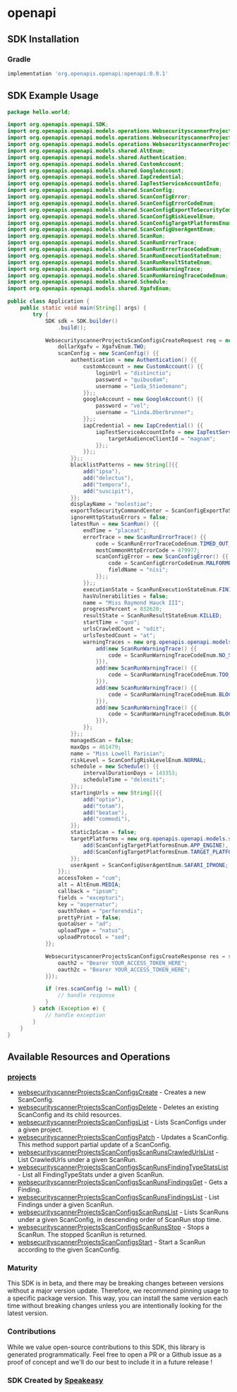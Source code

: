 # openapi

<!-- Start SDK Installation -->
## SDK Installation

### Gradle

```groovy
implementation 'org.openapis.openapi:openapi:0.0.1'
```
<!-- End SDK Installation -->

## SDK Example Usage
<!-- Start SDK Example Usage -->
```java
package hello.world;

import org.openapis.openapi.SDK;
import org.openapis.openapi.models.operations.WebsecurityscannerProjectsScanConfigsCreateRequest;
import org.openapis.openapi.models.operations.WebsecurityscannerProjectsScanConfigsCreateResponse;
import org.openapis.openapi.models.operations.WebsecurityscannerProjectsScanConfigsCreateSecurity;
import org.openapis.openapi.models.shared.AltEnum;
import org.openapis.openapi.models.shared.Authentication;
import org.openapis.openapi.models.shared.CustomAccount;
import org.openapis.openapi.models.shared.GoogleAccount;
import org.openapis.openapi.models.shared.IapCredential;
import org.openapis.openapi.models.shared.IapTestServiceAccountInfo;
import org.openapis.openapi.models.shared.ScanConfig;
import org.openapis.openapi.models.shared.ScanConfigError;
import org.openapis.openapi.models.shared.ScanConfigErrorCodeEnum;
import org.openapis.openapi.models.shared.ScanConfigExportToSecurityCommandCenterEnum;
import org.openapis.openapi.models.shared.ScanConfigRiskLevelEnum;
import org.openapis.openapi.models.shared.ScanConfigTargetPlatformsEnum;
import org.openapis.openapi.models.shared.ScanConfigUserAgentEnum;
import org.openapis.openapi.models.shared.ScanRun;
import org.openapis.openapi.models.shared.ScanRunErrorTrace;
import org.openapis.openapi.models.shared.ScanRunErrorTraceCodeEnum;
import org.openapis.openapi.models.shared.ScanRunExecutionStateEnum;
import org.openapis.openapi.models.shared.ScanRunResultStateEnum;
import org.openapis.openapi.models.shared.ScanRunWarningTrace;
import org.openapis.openapi.models.shared.ScanRunWarningTraceCodeEnum;
import org.openapis.openapi.models.shared.Schedule;
import org.openapis.openapi.models.shared.XgafvEnum;

public class Application {
    public static void main(String[] args) {
        try {
            SDK sdk = SDK.builder()
                .build();

            WebsecurityscannerProjectsScanConfigsCreateRequest req = new WebsecurityscannerProjectsScanConfigsCreateRequest("corrupti") {{
                dollarXgafv = XgafvEnum.TWO;
                scanConfig = new ScanConfig() {{
                    authentication = new Authentication() {{
                        customAccount = new CustomAccount() {{
                            loginUrl = "distinctio";
                            password = "quibusdam";
                            username = "Leda_Stiedemann";
                        }};;
                        googleAccount = new GoogleAccount() {{
                            password = "vel";
                            username = "Linda.Oberbrunner";
                        }};;
                        iapCredential = new IapCredential() {{
                            iapTestServiceAccountInfo = new IapTestServiceAccountInfo() {{
                                targetAudienceClientId = "magnam";
                            }};;
                        }};;
                    }};;
                    blacklistPatterns = new String[]{{
                        add("ipsa"),
                        add("delectus"),
                        add("tempora"),
                        add("suscipit"),
                    }};
                    displayName = "molestiae";
                    exportToSecurityCommandCenter = ScanConfigExportToSecurityCommandCenterEnum.DISABLED;
                    ignoreHttpStatusErrors = false;
                    latestRun = new ScanRun() {{
                        endTime = "placeat";
                        errorTrace = new ScanRunErrorTrace() {{
                            code = ScanRunErrorTraceCodeEnum.TIMED_OUT_WHILE_SCANNING;
                            mostCommonHttpErrorCode = 479977;
                            scanConfigError = new ScanConfigError() {{
                                code = ScanConfigErrorCodeEnum.MALFORMED_RESOURCE_NAME;
                                fieldName = "nisi";
                            }};;
                        }};;
                        executionState = ScanRunExecutionStateEnum.FINISHED;
                        hasVulnerabilities = false;
                        name = "Miss Raymond Hauck III";
                        progressPercent = 832620;
                        resultState = ScanRunResultStateEnum.KILLED;
                        startTime = "quo";
                        urlsCrawledCount = "odit";
                        urlsTestedCount = "at";
                        warningTraces = new org.openapis.openapi.models.shared.ScanRunWarningTrace[]{{
                            add(new ScanRunWarningTrace() {{
                                code = ScanRunWarningTraceCodeEnum.NO_STARTING_URL_FOUND_FOR_MANAGED_SCAN;
                            }}),
                            add(new ScanRunWarningTrace() {{
                                code = ScanRunWarningTraceCodeEnum.TOO_MANY_CRAWL_RESULTS;
                            }}),
                            add(new ScanRunWarningTrace() {{
                                code = ScanRunWarningTraceCodeEnum.BLOCKED_BY_IAP;
                            }}),
                            add(new ScanRunWarningTrace() {{
                                code = ScanRunWarningTraceCodeEnum.BLOCKED_BY_IAP;
                            }}),
                        }};
                    }};;
                    managedScan = false;
                    maxQps = 461479;
                    name = "Miss Lowell Parisian";
                    riskLevel = ScanConfigRiskLevelEnum.NORMAL;
                    schedule = new Schedule() {{
                        intervalDurationDays = 143353;
                        scheduleTime = "deleniti";
                    }};;
                    startingUrls = new String[]{{
                        add("optio"),
                        add("totam"),
                        add("beatae"),
                        add("commodi"),
                    }};
                    staticIpScan = false;
                    targetPlatforms = new org.openapis.openapi.models.shared.ScanConfigTargetPlatformsEnum[]{{
                        add(ScanConfigTargetPlatformsEnum.APP_ENGINE),
                        add(ScanConfigTargetPlatformsEnum.TARGET_PLATFORM_UNSPECIFIED),
                    }};
                    userAgent = ScanConfigUserAgentEnum.SAFARI_IPHONE;
                }};;
                accessToken = "cum";
                alt = AltEnum.MEDIA;
                callback = "ipsum";
                fields = "excepturi";
                key = "aspernatur";
                oauthToken = "perferendis";
                prettyPrint = false;
                quotaUser = "ad";
                uploadType = "natus";
                uploadProtocol = "sed";
            }};            

            WebsecurityscannerProjectsScanConfigsCreateResponse res = sdk.projects.websecurityscannerProjectsScanConfigsCreate(req, new WebsecurityscannerProjectsScanConfigsCreateSecurity("iste", "dolor") {{
                oauth2 = "Bearer YOUR_ACCESS_TOKEN_HERE";
                oauth2c = "Bearer YOUR_ACCESS_TOKEN_HERE";
            }});

            if (res.scanConfig != null) {
                // handle response
            }
        } catch (Exception e) {
            // handle exception
        }
    }
}
```
<!-- End SDK Example Usage -->

<!-- Start SDK Available Operations -->
## Available Resources and Operations


### [projects](docs/projects/README.md)

* [websecurityscannerProjectsScanConfigsCreate](docs/projects/README.md#websecurityscannerprojectsscanconfigscreate) - Creates a new ScanConfig.
* [websecurityscannerProjectsScanConfigsDelete](docs/projects/README.md#websecurityscannerprojectsscanconfigsdelete) - Deletes an existing ScanConfig and its child resources.
* [websecurityscannerProjectsScanConfigsList](docs/projects/README.md#websecurityscannerprojectsscanconfigslist) - Lists ScanConfigs under a given project.
* [websecurityscannerProjectsScanConfigsPatch](docs/projects/README.md#websecurityscannerprojectsscanconfigspatch) - Updates a ScanConfig. This method support partial update of a ScanConfig.
* [websecurityscannerProjectsScanConfigsScanRunsCrawledUrlsList](docs/projects/README.md#websecurityscannerprojectsscanconfigsscanrunscrawledurlslist) - List CrawledUrls under a given ScanRun.
* [websecurityscannerProjectsScanConfigsScanRunsFindingTypeStatsList](docs/projects/README.md#websecurityscannerprojectsscanconfigsscanrunsfindingtypestatslist) - List all FindingTypeStats under a given ScanRun.
* [websecurityscannerProjectsScanConfigsScanRunsFindingsGet](docs/projects/README.md#websecurityscannerprojectsscanconfigsscanrunsfindingsget) - Gets a Finding.
* [websecurityscannerProjectsScanConfigsScanRunsFindingsList](docs/projects/README.md#websecurityscannerprojectsscanconfigsscanrunsfindingslist) - List Findings under a given ScanRun.
* [websecurityscannerProjectsScanConfigsScanRunsList](docs/projects/README.md#websecurityscannerprojectsscanconfigsscanrunslist) - Lists ScanRuns under a given ScanConfig, in descending order of ScanRun stop time.
* [websecurityscannerProjectsScanConfigsScanRunsStop](docs/projects/README.md#websecurityscannerprojectsscanconfigsscanrunsstop) - Stops a ScanRun. The stopped ScanRun is returned.
* [websecurityscannerProjectsScanConfigsStart](docs/projects/README.md#websecurityscannerprojectsscanconfigsstart) - Start a ScanRun according to the given ScanConfig.
<!-- End SDK Available Operations -->

### Maturity

This SDK is in beta, and there may be breaking changes between versions without a major version update. Therefore, we recommend pinning usage 
to a specific package version. This way, you can install the same version each time without breaking changes unless you are intentionally 
looking for the latest version.

### Contributions

While we value open-source contributions to this SDK, this library is generated programmatically. 
Feel free to open a PR or a Github issue as a proof of concept and we'll do our best to include it in a future release !

### SDK Created by [Speakeasy](https://docs.speakeasyapi.dev/docs/using-speakeasy/client-sdks)
